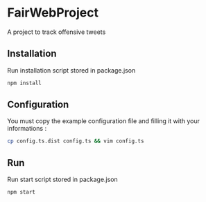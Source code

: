 FairWebProject
==============

A project to track offensive tweets

Installation
------------

Run installation script stored in package.json

```bash
npm install
```

Configuration
------------

You must copy the example configuration file and filling it with your informations :

```bash
cp config.ts.dist config.ts && vim config.ts
```

Run
---

Run start script stored in package.json

```bash
npm start
```
